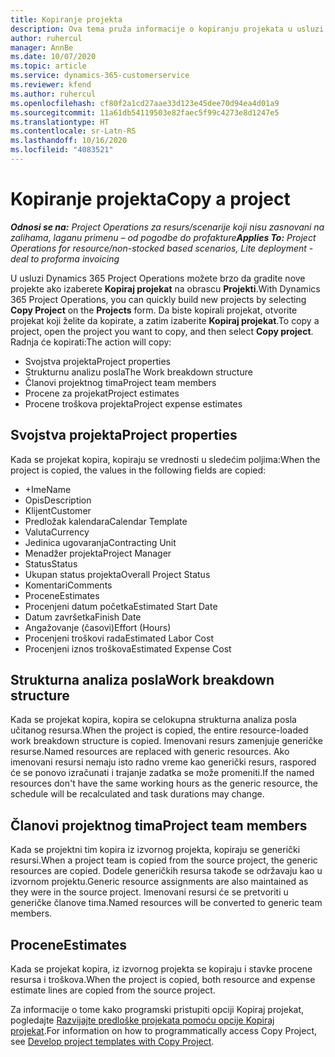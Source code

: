 ```yaml
---
title: Kopiranje projekta
description: Ova tema pruža informacije o kopiranju projekata u usluzi Dynamics 365 Project Operations.
author: ruhercul
manager: AnnBe
ms.date: 10/07/2020
ms.topic: article
ms.service: dynamics-365-customerservice
ms.reviewer: kfend
ms.author: ruhercul
ms.openlocfilehash: cf80f2a1cd27aae33d123e45dee70d94ea4d01a9
ms.sourcegitcommit: 11a61db54119503e82faec5f99c4273e8d1247e5
ms.translationtype: HT
ms.contentlocale: sr-Latn-RS
ms.lasthandoff: 10/16/2020
ms.locfileid: "4083521"
---
```

# <a name="copy-a-project"></a><span data-ttu-id="a1537-103">Kopiranje projekta</span><span class="sxs-lookup"><span data-stu-id="a1537-103">Copy a project</span></span>

<span data-ttu-id="a1537-104">_**Odnosi se na:** Project Operations za resurs/scenarije koji nisu zasnovani na zalihama, laganu primenu – od pogodbe do profakture_</span><span class="sxs-lookup"><span data-stu-id="a1537-104">_**Applies To:** Project Operations for resource/non-stocked based scenarios, Lite deployment - deal to proforma invoicing_</span></span>

<span data-ttu-id="a1537-105">U usluzi Dynamics 365 Project Operations možete brzo da gradite nove projekte ako izaberete **Kopiraj projekat** na obrascu **Projekti**.</span><span class="sxs-lookup"><span data-stu-id="a1537-105">With Dynamics 365 Project Operations, you can quickly build new projects by selecting **Copy Project** on the **Projects** form.</span></span> <span data-ttu-id="a1537-106">Da biste kopirali projekat, otvorite projekat koji želite da kopirate, a zatim izaberite **Kopiraj projekat**.</span><span class="sxs-lookup"><span data-stu-id="a1537-106">To copy a project, open the project you want to copy, and then select **Copy project**.</span></span> <span data-ttu-id="a1537-107">Radnja će kopirati:</span><span class="sxs-lookup"><span data-stu-id="a1537-107">The action will copy:</span></span>

- <span data-ttu-id="a1537-108">Svojstva projekta</span><span class="sxs-lookup"><span data-stu-id="a1537-108">Project properties</span></span>
- <span data-ttu-id="a1537-109">Strukturnu analizu posla</span><span class="sxs-lookup"><span data-stu-id="a1537-109">The Work breakdown structure</span></span>
- <span data-ttu-id="a1537-110">Članovi projektnog tima</span><span class="sxs-lookup"><span data-stu-id="a1537-110">Project team members</span></span>
- <span data-ttu-id="a1537-111">Procene za projekat</span><span class="sxs-lookup"><span data-stu-id="a1537-111">Project estimates</span></span>
- <span data-ttu-id="a1537-112">Procene troškova projekta</span><span class="sxs-lookup"><span data-stu-id="a1537-112">Project expense estimates</span></span>

## <a name="project-properties"></a><span data-ttu-id="a1537-113">Svojstva projekta</span><span class="sxs-lookup"><span data-stu-id="a1537-113">Project properties</span></span>

<span data-ttu-id="a1537-114">Kada se projekat kopira, kopiraju se vrednosti u sledećim poljima:</span><span class="sxs-lookup"><span data-stu-id="a1537-114">When the project is copied, the values in the following fields are copied:</span></span>

- <span data-ttu-id="a1537-115">+Ime</span><span class="sxs-lookup"><span data-stu-id="a1537-115">Name</span></span>
- <span data-ttu-id="a1537-116">Opis</span><span class="sxs-lookup"><span data-stu-id="a1537-116">Description</span></span>
- <span data-ttu-id="a1537-117">Klijent</span><span class="sxs-lookup"><span data-stu-id="a1537-117">Customer</span></span>
- <span data-ttu-id="a1537-118">Predložak kalendara</span><span class="sxs-lookup"><span data-stu-id="a1537-118">Calendar Template</span></span>
- <span data-ttu-id="a1537-119">Valuta</span><span class="sxs-lookup"><span data-stu-id="a1537-119">Currency</span></span>
- <span data-ttu-id="a1537-120">Jedinica ugovaranja</span><span class="sxs-lookup"><span data-stu-id="a1537-120">Contracting Unit</span></span>
- <span data-ttu-id="a1537-121">Menadžer projekta</span><span class="sxs-lookup"><span data-stu-id="a1537-121">Project Manager</span></span>
- <span data-ttu-id="a1537-122">Status</span><span class="sxs-lookup"><span data-stu-id="a1537-122">Status</span></span>
- <span data-ttu-id="a1537-123">Ukupan status projekta</span><span class="sxs-lookup"><span data-stu-id="a1537-123">Overall Project Status</span></span>
- <span data-ttu-id="a1537-124">Komentari</span><span class="sxs-lookup"><span data-stu-id="a1537-124">Comments</span></span>
- <span data-ttu-id="a1537-125">Procene</span><span class="sxs-lookup"><span data-stu-id="a1537-125">Estimates</span></span>
- <span data-ttu-id="a1537-126">Procenjeni datum početka</span><span class="sxs-lookup"><span data-stu-id="a1537-126">Estimated Start Date</span></span>
- <span data-ttu-id="a1537-127">Datum završetka</span><span class="sxs-lookup"><span data-stu-id="a1537-127">Finish Date</span></span>
- <span data-ttu-id="a1537-128">Angažovanje (časovi)</span><span class="sxs-lookup"><span data-stu-id="a1537-128">Effort (Hours)</span></span>
- <span data-ttu-id="a1537-129">Procenjeni troškovi rada</span><span class="sxs-lookup"><span data-stu-id="a1537-129">Estimated Labor Cost</span></span>
- <span data-ttu-id="a1537-130">Procenjeni iznos troškova</span><span class="sxs-lookup"><span data-stu-id="a1537-130">Estimated Expense Cost</span></span>

## <a name="work-breakdown-structure"></a><span data-ttu-id="a1537-131">Strukturna analiza posla</span><span class="sxs-lookup"><span data-stu-id="a1537-131">Work breakdown structure</span></span>

<span data-ttu-id="a1537-132">Kada se projekat kopira, kopira se celokupna strukturna analiza posla učitanog resursa.</span><span class="sxs-lookup"><span data-stu-id="a1537-132">When the project is copied, the entire resource-loaded work breakdown structure is copied.</span></span> <span data-ttu-id="a1537-133">Imenovani resurs zamenjuje generičke resurse.</span><span class="sxs-lookup"><span data-stu-id="a1537-133">Named resources are replaced with generic resources.</span></span> <span data-ttu-id="a1537-134">Ako imenovani resursi nemaju isto radno vreme kao generički resurs, raspored će se ponovo izračunati i trajanje zadatka se može promeniti.</span><span class="sxs-lookup"><span data-stu-id="a1537-134">If the named resources don't have the same working hours as the generic resource, the schedule will be recalculated and task durations may change.</span></span>

## <a name="project-team-members"></a><span data-ttu-id="a1537-135">Članovi projektnog tima</span><span class="sxs-lookup"><span data-stu-id="a1537-135">Project team members</span></span>

<span data-ttu-id="a1537-136">Kada se projektni tim kopira iz izvornog projekta, kopiraju se generički resursi.</span><span class="sxs-lookup"><span data-stu-id="a1537-136">When a project team is copied from the source project, the generic resources are copied.</span></span> <span data-ttu-id="a1537-137">Dodele generičkih resursa takođe se održavaju kao u izvornom projektu.</span><span class="sxs-lookup"><span data-stu-id="a1537-137">Generic resource assignments are also maintained as they were in the source project.</span></span> <span data-ttu-id="a1537-138">Imenovani resursi će se pretvoriti u generičke članove tima.</span><span class="sxs-lookup"><span data-stu-id="a1537-138">Named resources will be converted to generic team members.</span></span>

## <a name="estimates"></a><span data-ttu-id="a1537-139">Procene</span><span class="sxs-lookup"><span data-stu-id="a1537-139">Estimates</span></span>

<span data-ttu-id="a1537-140">Kada se projekat kopira, iz izvornog projekta se kopiraju i stavke procene resursa i troškova.</span><span class="sxs-lookup"><span data-stu-id="a1537-140">When the project is copied, both resource and expense estimate lines are copied from the source project.</span></span> 

<span data-ttu-id="a1537-141">Za informacije o tome kako programski pristupiti opciji Kopiraj projekat, pogledajte [Razvijajte predloške projekata pomoću opcije Kopiraj projekat](dev-copy-project.md).</span><span class="sxs-lookup"><span data-stu-id="a1537-141">For information on how to programmatically access Copy Project, see [Develop project templates with Copy Project](dev-copy-project.md).</span></span>
